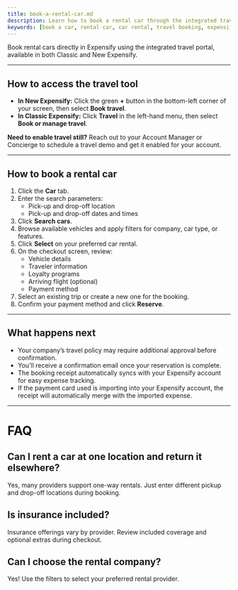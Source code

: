 ```yaml
---
title: book-a-rental-car.md
description: Learn how to book a rental car through the integrated travel portal in both Classic and New Expensify.
keywords: [book a car, rental car, car rental, travel booking, expensify travel, classic, new expensify]
---
```


<div id="new-expensify" markdown="1">

Book rental cars directly in Expensify using the integrated travel portal, available in both Classic and New Expensify.

---

## How to access the travel tool

- **In New Expensify:** Click the green **+** button in the bottom-left corner of your screen, then select **Book travel**.
- **In Classic Expensify:** Click **Travel** in the left-hand menu, then select **Book or manage travel**.

**Need to enable travel still?** Reach out to your Account Manager or Concierge to schedule a travel demo and get it enabled for your account.

---

## How to book a rental car

1. Click the **Car** tab.
2. Enter the search parameters:
   - Pick-up and drop-off location
   - Pick-up and drop-off dates and times
3. Click **Search cars**.
4. Browse available vehicles and apply filters for company, car type, or features.
5. Click **Select** on your preferred car rental.
6. On the checkout screen, review:
   - Vehicle details
   - Traveler information
   - Loyalty programs
   - Arriving flight (optional)
   - Payment method
7. Select an existing trip or create a new one for the booking.
8. Confirm your payment method and click **Reserve**.

---

## What happens next

- Your company’s travel policy may require additional approval before confirmation.
- You’ll receive a confirmation email once your reservation is complete.
- The booking receipt automatically syncs with your Expensify account for easy expense tracking.
- If the payment card used is importing into your Expensify account, the receipt will automatically merge with the imported expense.

---

# FAQ

## Can I rent a car at one location and return it elsewhere?
Yes, many providers support one-way rentals. Just enter different pickup and drop-off locations during booking.

## Is insurance included?
Insurance offerings vary by provider. Review included coverage and optional extras during checkout. 

## Can I choose the rental company?
Yes! Use the filters to select your preferred rental provider.

</div>
